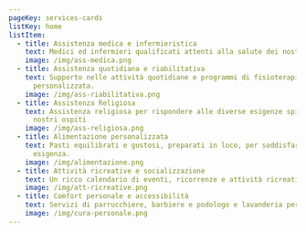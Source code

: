 ```yaml
---
pageKey: services-cards
listKey: home
listItem:
  - title: Assistenza medica e infermieristica
    text: Medici ed infermieri qualificati attenti alla salute dei nostri ospiti.
    image: /img/ass-medica.png
  - title: Assistenza quotidiana e riabilitativa
    text: Supporto nelle attività quotidiane e programmi di fisioterapia
      personalizzata.
    image: /img/ass-riabilitativa.png
  - title: Assistenza Religiosa
    text: Assistenza religiosa per rispondere alle diverse esigenze spirituali dei
      nostri ospiti
    image: /img/ass-religiosa.png
  - title: Alimentazione personalizzata
    text: Pasti equilibrati e gustosi, preparati in loco, per soddisfare ogni
      esigenza.
    image: /img/alimentazione.png
  - title: Attività ricreative e socializzazione
    text: Un ricco calendario di eventi, ricorrenze e attività ricreative
    image: /img/att-ricreative.png
  - title: Comfort personale e accessibilità
    text: Servizi di parrucchiere, barbiere e podologo e lavanderia personalizzata.
    image: /img/cura-personale.png
---
```


